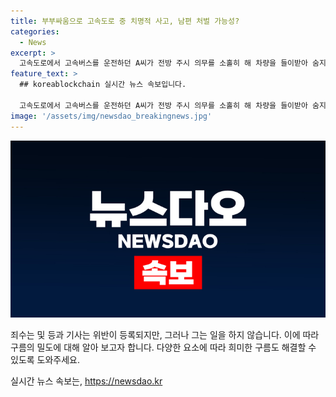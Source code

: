 ```yaml
---
title: 부부싸움으로 고속도로 중 치명적 사고, 남편 처벌 가능성?
categories:
  - News
excerpt: >
  고속도로에서 고속버스를 운전하던 A씨가 전방 주시 의무를 소홀히 해 차량을 들이받아 숨지게 한 사고로 금고 1년을 선고 받았고, 사고 당시 차량을 세운 B씨의 남편은 금고 2년을 선고받았다. A씨는 유족과 합의가 이뤄지지 않아 미수 비용을 지불하고, B씨는 홧김에 차선을 급변경하여 사고를 일으킨 업무상 과실이 인정되었다. 3000만원을 형사공탁한 B씨도 유족의 용서를 받지 못한 채 제한적으로만 참작되었다.
feature_text: >
  ## koreablockchain 실시간 뉴스 속보입니다.

  고속도로에서 고속버스를 운전하던 A씨가 전방 주시 의무를 소홀히 해 차량을 들이받아 숨지게 한 사고로 금고 1년을 선고 받았고, 사고 당시 차량을 세운 B씨의 남편은 금고 2년을 선고받았다. A씨는 유족과 합의가 이뤄지지 않아 미수 비용을 지불하고, B씨는 홧김에 차선을 급변경하여 사고를 일으킨 업무상 과실이 인정되었다. 3000만원을 형사공탁한 B씨도 유족의 용서를 받지 못한 채 제한적으로만 참작되었다.
image: '/assets/img/newsdao_breakingnews.jpg'
---
```


<p><img src="/assets/img/newsdao_breakingnews.jpg" alt="koreablockchain 속보" /></p>

<p>죄수는 및 등과 기사는 위반이 등록되지만, 그러나 그는 일을 하지 않습니다. 이에 따라 구름의 밀도에 대해 알아 보고자 합니다. 다양한 요소에 따라 희미한 구름도 해결할 수 있도록 도와주세요.</p>
실시간 뉴스 속보는, <a href="https://newsdao.kr" rel="dofollow">https://newsdao.kr</a>


